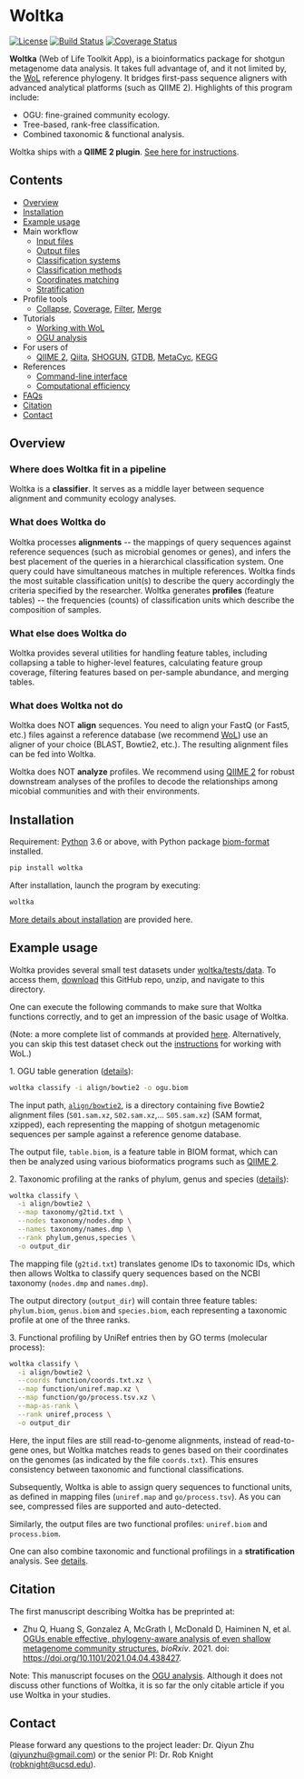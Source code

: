 # Woltka

[![License](https://img.shields.io/badge/License-BSD%203--Clause-blue.svg)](https://opensource.org/licenses/BSD-3-Clause)
[![Build Status](https://travis-ci.org/qiyunzhu/woltka.svg?branch=master)](https://travis-ci.org/qiyunzhu/woltka)
[![Coverage Status](https://coveralls.io/repos/github/qiyunzhu/woltka/badge.svg?branch=master)](https://coveralls.io/github/qiyunzhu/woltka?branch=master)

**Woltka** (Web of Life Toolkit App), is a bioinformatics package for shotgun metagenome data analysis. It takes full advantage of, and it not limited by, the [WoL](https://biocore.github.io/wol/) reference phylogeny. It bridges first-pass sequence aligners with advanced analytical platforms (such as QIIME 2). Highlights of this program include:

- OGU: fine-grained community ecology.
- Tree-based, rank-free classification.
- Combined taxonomic & functional analysis.

Woltka ships with a **QIIME 2 plugin**. [See here for instructions](woltka/q2).

## Contents

- [Overview](#overview)
- [Installation](#installation)
- [Example usage](#example-usage)
- Main workflow
  - [Input files](doc/input.md)
  - [Output files](doc/output.md)
  - [Classification systems](doc/hierarchy.md)
  - [Classification methods](doc/classify.md)
  - [Coordinates matching](doc/ordinal.md)
  - [Stratification](doc/stratify.md)
- Profile tools
  - [Collapse](doc/collapse.md), [Coverage](doc/coverage.md), [Filter](doc/filter.md), [Merge](doc/merge.md)
- Tutorials
  - [Working with WoL](doc/wol.md)
  - [OGU analysis](doc/ogu.md)
- For users of
  - [QIIME 2](woltka/q2), [Qiita](doc/qiita.md), [SHOGUN](doc/wol.md#sequence-alignment), [GTDB](doc/gtdb.md), [MetaCyc](doc/metacyc.md), [KEGG](doc/kegg.md)
- References
  - [Command-line interface](doc/cli.md)
  - [Computational efficiency](doc/perform.md)
- [FAQs](#doc/faq.md)
- [Citation](#citation)
- [Contact](#contact)


## Overview

### Where does Woltka fit in a pipeline

Woltka is a **classifier**. It serves as a middle layer between sequence alignment and community ecology analyses.

### What does Woltka do

Woltka processes **alignments** -- the mappings of query sequences against reference sequences (such as microbial genomes or genes), and infers the best placement of the queries in a hierarchical classification system. One query could have simultaneous matches in multiple references. Woltka finds the most suitable classification unit(s) to describe the query accordingly the criteria specified by the researcher. Woltka generates **profiles** (feature tables) -- the frequencies (counts) of classification units which describe the composition of samples.

### What else does Woltka do

Woltka provides several utilities for handling feature tables, including collapsing a table to higher-level features, calculating feature group coverage, filtering features based on per-sample abundance, and  merging tables.

### What does Woltka not do

Woltka does NOT **align** sequences. You need to align your FastQ (or Fast5, etc.) files against a reference database (we recommend [WoL](https://biocore.github.io/wol/)) use an aligner of your choice (BLAST, Bowtie2, etc.). The resulting alignment files can be fed into Woltka.

Woltka does NOT **analyze** profiles. We recommend using [QIIME 2](https://qiime2.org/) for robust downstream analyses of the profiles to decode the relationships among micobial communities and with their environments.


## Installation

Requirement: [Python](https://www.python.org/) 3.6 or above, with Python package [biom-format](http://biom-format.org/) installed.

```bash
pip install woltka
```

After installation, launch the program by executing:

```bash
woltka
```

[More details about installation](doc/install.md) are provided here.

## Example usage

Woltka provides several small test datasets under [woltka/tests/data](woltka/tests/data). To access them, [download](https://github.com/qiyunzhu/woltka/archive/master.zip) this GitHub repo, unzip, and navigate to this directory.

One can execute the following commands to make sure that Woltka functions correctly, and to get an impression of the basic usage of Woltka.

(Note: a more complete list of commands at provided [here](woltka/tests/data). Alternatively, you can skip this test dataset check out the [instructions](doc/wol.md) for working with WoL.)

1\. OGU table generation ([details](doc/ogu.md)):

```bash
woltka classify -i align/bowtie2 -o ogu.biom
```

The input path, [`align/bowtie2`](woltka/tests/data/align/bowtie2), is a directory containing five Bowtie2 alignment files (`S01.sam.xz`, `S02.sam.xz`,... `S05.sam.xz`) (SAM format, xzipped), each representing the mapping of shotgun metagenomic sequences per sample against a reference genome database.

The output file, `table.biom`, is a feature table in BIOM format, which can then be analyzed using various bioformatics programs such as [QIIME 2](https://qiime2.org/).

2\. Taxonomic profiling at the ranks of phylum, genus and species ([details](doc/hierarchy.md)):

```bash
woltka classify \
  -i align/bowtie2 \
  --map taxonomy/g2tid.txt \
  --nodes taxonomy/nodes.dmp \
  --names taxonomy/names.dmp \
  --rank phylum,genus,species \
  -o output_dir
```

The mapping file (`g2tid.txt`) translates genome IDs to taxonomic IDs, which then allows Woltka to classify query sequences based on the NCBI taxonomy (`nodes.dmp` and `names.dmp`).

The output directory (`output_dir`) will contain three feature tables: `phylum.biom`, `genus.biom` and `species.biom`, each representing a taxonomic profile at one of the three ranks.

3\. Functional profiling by UniRef entries then by GO terms (molecular process):

```bash
woltka classify \
  -i align/bowtie2 \
  --coords function/coords.txt.xz \
  --map function/uniref.map.xz \
  --map function/go/process.tsv.xz \
  --map-as-rank \
  --rank uniref,process \
  -o output_dir
```

Here, the input files are still read-to-genome alignments, instead of read-to-gene ones, but Woltka matches reads to genes based on their coordinates on the genomes (as indicated by the file `coords.txt`). This ensures consistency between taxonomic and functional classifications.

Subsequently, Woltka is able to assign query sequences to functional units, as defined in mapping files (`uniref.map` and `go/process.tsv`). As you can see, compressed files are supported and auto-detected.

Similarly, the output files are two functional profiles: `uniref.biom` and `process.biom`.

One can also combine taxonomic and functional profilings in a **stratification** analysis. See [details](doc/stratify.md).


## Citation

The first manuscript describing Woltka has be preprinted at:

- Zhu Q, Huang S, Gonzalez A, McGrath I, McDonald D, Haiminen N, et al. [OGUs enable effective, phylogeny-aware analysis of even shallow metagenome community structures.](https://www.biorxiv.org/content/10.1101/2021.04.04.438427v1) _bioRxiv_. 2021. doi: https://doi.org/10.1101/2021.04.04.438427.

Note: This manuscript focuses on the [OGU analysis](doc/ogu.md). Although it does not discuss other functions of Woltka, it is so far the only citable article if you use Woltka in your studies.


## Contact

Please forward any questions to the project leader: Dr. Qiyun Zhu (qiyunzhu@gmail.com) or the senior PI: Dr. Rob Knight (robknight@ucsd.edu).
